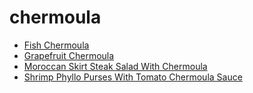 # chermoula

 * [Fish Chermoula](../index/f/fish-chermoula-12485.json)
 * [Grapefruit Chermoula](../index/g/grapefruit-chermoula-51246610.json)
 * [Moroccan Skirt Steak Salad With Chermoula](../index/m/moroccan-skirt-steak-salad-with-chermoula.json)
 * [Shrimp Phyllo Purses With Tomato Chermoula Sauce](../index/s/shrimp-phyllo-purses-with-tomato-chermoula-sauce-106100.json)
